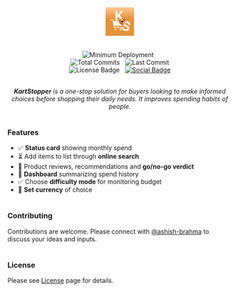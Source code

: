 
<div align="center">
  <!--  Brand logo -->
  <img src="KartStopper/Assets.xcassets/AppIcon.appiconset/KS_light.png" width="64px" height="64px"
       alt="App icon image with an orange background containing a blood red pause button surrounded by a cart symbol, initials K and S.">
  <br/><br/> <!--  Line break -->
  
  <!--  Badges -->
  <img alt="Minimum Deployment" src="https://img.shields.io/badge/minimum_deployment-18.0-orange"> &nbsp;  
  <img alt="Total Commits" src="https://img.shields.io/github/commit-activity/t/ashish-brahma/KartStopper"> &nbsp;
  <img alt="Last Commit" src="https://img.shields.io/github/last-commit/ashish-brahma/KartStopper"> <br/>
  <img alt="License Badge" src="https://img.shields.io/github/license/ashish-brahma/KartStopper"> &nbsp; 
  <a alt="Social link" href="https://www.linkedin.com/in/brahma-ashish/">
    <img alt="Social Badge" src="https://img.shields.io/badge/LinkedIn-Follow_us-blue?style=social&labelColor=black&color=%230969da">
  </a>
  <br/><br/> <!--  Line break -->

  <i> <b>KartStopper</b> is a one-stop solution for buyers looking to make informed choices before shopping their daily needs. It improves spending habits of people. </i>
  <br/><br/> <!--  Line break -->
</div> <!--  End of div -->

### Features

- ✅ **Status card** showing monthly spend
- ⏳ Add items to list through **online search**
- 🚧 Product reviews, recommendations and **go/no-go verdict**
- 🚧 **Dashboard** summarizing spend history
- ✅ Choose **difficulty mode** for monitoring budget
- 🚧 **Set currency** of choice
<br/><br/>

### Contributing

Contributions are welcome. Please connect with [@ashish-brahma](https://github.com/ashish-brahma) to discuss your ideas and inputs.
<br/><br/>

### License

Please see [License](https://github.com/ashish-brahma/KartStopper/tree/main?tab=BSD-3-Clause-1-ov-file) page for details.
